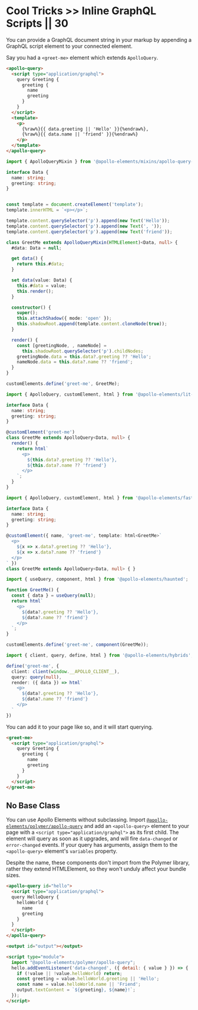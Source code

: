 # Cool Tricks >> Inline GraphQL Scripts || 30

<meta name="description" data-helmett
      content="Use Apollo Elements to write declarative GraphQL components in HTML" />

You can provide a GraphQL document string in your markup by appending a
GraphQL script element to your connected element.

Say you had a `<greet-me>` element which extends `ApolloQuery`.

<code-tabs collection="libraries" default-tab="lit">

  ```html tab html
  <apollo-query>
    <script type="application/graphql">
      query Greeting {
        greeting {
          name
          greeting
        }
      }
    </script>
    <template>
      <p>
        {%raw%}{{ data.greeting || 'Hello' }}{%endraw%},
        {%raw%}{{ data.name || 'friend' }}{%endraw%}
      </p>
    </template>
  </apollo-query>
  ```

  ```ts tab mixins
  import { ApolloQueryMixin } from '@apollo-elements/mixins/apollo-query-mixin';

  interface Data {
    name: string;
    greeting: string;
  }


  const template = document.createElement('template');
  template.innerHTML = `<p></p>`;

  template.content.querySelector('p').append(new Text('Hello'));
  template.content.querySelector('p').append(new Text(', '));
  template.content.querySelector('p').append(new Text('friend'));

  class GreetMe extends ApolloQueryMixin(HTMLElement)<Data, null> {
    #data: Data = null;

    get data() {
      return this.#data;
    }

    set data(value: Data) {
      this.#data = value;
      this.render();
    }

    constructor() {
      super();
      this.attachShadow({ mode: 'open' });
      this.shadowRoot.append(template.content.cloneNode(true));
    }

    render() {
      const [greetingNode, , nameNode] =
        this.shadowRoot.querySelector('p').childNodes;
      greetingNode.data = this.data?.greeting ?? 'Hello';
      nameNode.data = this.data?.name ?? 'friend';
    }
  }

  customElements.define('greet-me', GreetMe);
  ```

  ```ts tab lit
  import { ApolloQuery, customElement, html } from '@apollo-elements/lit-apollo';

  interface Data {
    name: string;
    greeting: string;
  }

  @customElement('greet-me')
  class GreetMe extends ApolloQuery<Data, null> {
    render() {
      return html`
        <p>
          ${this.data?.greeting ?? 'Hello'},
          ${this.data?.name ?? 'friend'}
        </p>
      `;
    }
  }
  ```

  ```ts tab fast
  import { ApolloQuery, customElement, html } from '@apollo-elements/fast';

  interface Data {
    name: string;
    greeting: string;
  }

  @customElement({ name, 'greet-me', template: html<GreetMe>`
    <p>
      ${x => x.data?.greeting ?? 'Hello'},
      ${x => x.data?.name ?? 'friend'}
    </p>
  ` })
  class GreetMe extends ApolloQuery<Data, null> { }
  ```

  ```ts tab haunted
  import { useQuery, component, html } from '@apollo-elements/haunted';

  function GreetMe() {
    const { data } = useQuery(null);
    return html`
      <p>
        ${data?.greeting ?? 'Hello'},
        ${data?.name ?? 'friend'}
      </p>
    `;
  }

  customElements.define('greet-me', component(GreetMe));
  ```

  ```ts tab hybrids
  import { client, query, define, html } from '@apollo-elements/hybrids';

  define('greet-me', {
    client: client(window.__APOLLO_CLIENT__),
    query: query(null),
    render: ({ data }) => html`
      <p>
        ${data?.greeting ?? 'Hello'},
        ${data?.name ?? 'friend'}
      </p>
    `
  })
  ```

</code-tabs>

You can add it to your page like so, and it will start querying.

```html copy
<greet-me>
  <script type="application/graphql">
    query Greeting {
      greeting {
        name
        greeting
      }
    }
  </script>
</greet-me>
```

## No Base Class

You can use Apollo Elements without subclassing. Import [`@apollo-elements/polymer/apollo-query`](https://apolloelements.dev/api/libraries/polymer/apollo-query/) and add an `<apollo-query>` element to your page with a `<script type="application/graphql">` as its first child. The element will query as soon as it upgrades, and will fire `data-changed` or `error-changed` events. If your query has arguments, assign them to the `<apollo-query>` element's `variables` property.

Despite the name, these components don't import from the Polymer library, rather they extend HTMLElement, so they won't unduly affect your bundle sizes.

```html copy
<apollo-query id="hello">
  <script type="application/graphql">
  query HelloQuery {
    helloWorld {
      name
      greeting
    }
  }
  </script>
</apollo-query>

<output id="output"></output>

<script type="module">
  import "@apollo-elements/polymer/apollo-query";
  hello.addEventListener('data-changed', ({ detail: { value } }) => {
    if (!value || !value.helloWorld) return;
    const greeting = value.helloWorld.greeting || 'Hello';
    const name = value.helloWorld.name || 'Friend';
    output.textContent = `${greeting}, ${name}!`;
  });
</script>
```
